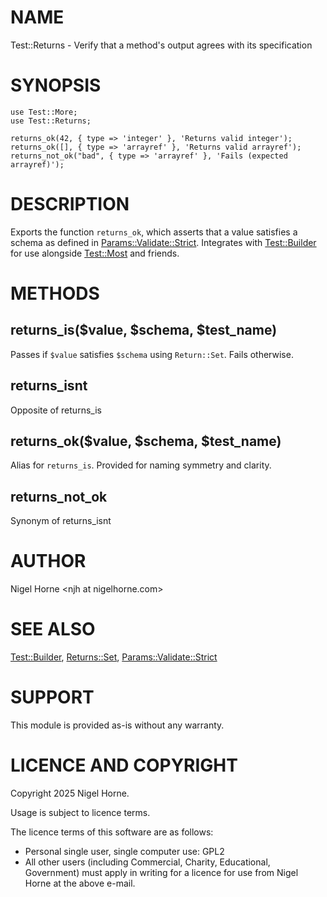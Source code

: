 # NAME

Test::Returns - Verify that a method's output agrees with its specification

# SYNOPSIS

    use Test::More;
    use Test::Returns;

    returns_ok(42, { type => 'integer' }, 'Returns valid integer');
    returns_ok([], { type => 'arrayref' }, 'Returns valid arrayref');
    returns_not_ok("bad", { type => 'arrayref' }, 'Fails (expected arrayref)');

# DESCRIPTION

Exports the function `returns_ok`, which asserts that a value satisfies a schema as defined in [Params::Validate::Strict](https://metacpan.org/pod/Params%3A%3AValidate%3A%3AStrict).
Integrates with [Test::Builder](https://metacpan.org/pod/Test%3A%3ABuilder) for use alongside [Test::Most](https://metacpan.org/pod/Test%3A%3AMost) and friends.

# METHODS

## returns\_is($value, $schema, $test\_name)

Passes if `$value` satisfies `$schema` using `Return::Set`.
Fails otherwise.

## returns\_isnt

Opposite of returns\_is

## returns\_ok($value, $schema, $test\_name)

Alias for `returns_is`.
Provided for naming symmetry and clarity.

## returns\_not\_ok

Synonym of returns\_isnt

# AUTHOR

Nigel Horne &lt;njh at nigelhorne.com>

# SEE ALSO

[Test::Builder](https://metacpan.org/pod/Test%3A%3ABuilder), [Returns::Set](https://metacpan.org/pod/Returns%3A%3ASet), [Params::Validate::Strict](https://metacpan.org/pod/Params%3A%3AValidate%3A%3AStrict)

# SUPPORT

This module is provided as-is without any warranty.

# LICENCE AND COPYRIGHT

Copyright 2025 Nigel Horne.

Usage is subject to licence terms.

The licence terms of this software are as follows:

- Personal single user, single computer use: GPL2
- All other users (including Commercial, Charity, Educational, Government)
  must apply in writing for a licence for use from Nigel Horne at the
  above e-mail.
